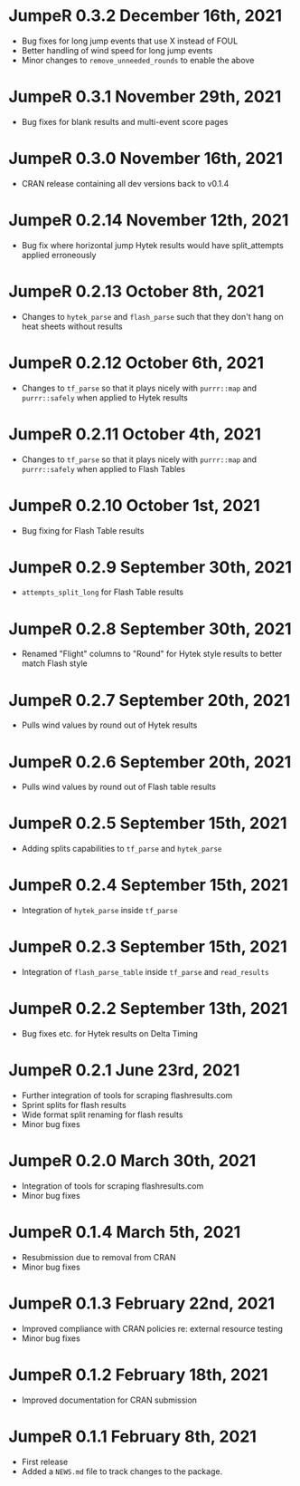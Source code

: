 
# JumpeR 0.3.2 December 16th, 2021

* Bug fixes for long jump events that use X instead of FOUL
* Better handling of wind speed for long jump events
* Minor changes to `remove_unneeded_rounds` to enable the above

# JumpeR 0.3.1 November 29th, 2021

* Bug fixes for blank results and multi-event score pages

# JumpeR 0.3.0 November 16th, 2021

* CRAN release containing all dev versions back to v0.1.4

# JumpeR 0.2.14 November 12th, 2021

* Bug fix where horizontal jump Hytek results would have split_attempts applied
erroneously

# JumpeR 0.2.13 October 8th, 2021

* Changes to `hytek_parse` and `flash_parse` such that they don't hang on heat
sheets without results

# JumpeR 0.2.12 October 6th, 2021

* Changes to `tf_parse` so that it plays nicely with `purrr::map` and
`purrr::safely` when applied to Hytek results

# JumpeR 0.2.11 October 4th, 2021

* Changes to `tf_parse` so that it plays nicely with `purrr::map` and
`purrr::safely` when applied to Flash Tables

# JumpeR 0.2.10 October 1st, 2021

* Bug fixing for Flash Table results

# JumpeR 0.2.9 September 30th, 2021

* `attempts_split_long` for Flash Table results

# JumpeR 0.2.8 September 30th, 2021

* Renamed "Flight" columns to "Round" for Hytek style results to better match
Flash style

# JumpeR 0.2.7 September 20th, 2021

* Pulls wind values by round out of Hytek results

# JumpeR 0.2.6 September 20th, 2021

* Pulls wind values by round out of Flash table results

# JumpeR 0.2.5 September 15th, 2021

* Adding splits capabilities to `tf_parse` and `hytek_parse`

# JumpeR 0.2.4 September 15th, 2021

* Integration of `hytek_parse` inside `tf_parse`

# JumpeR 0.2.3 September 15th, 2021

* Integration of `flash_parse_table` inside `tf_parse` and `read_results`

# JumpeR 0.2.2 September 13th, 2021

* Bug fixes etc. for Hytek results on Delta Timing

# JumpeR 0.2.1 June 23rd, 2021

* Further integration of tools for scraping flashresults.com
* Sprint splits for flash results
* Wide format split renaming for flash results
* Minor bug fixes

# JumpeR 0.2.0 March 30th, 2021

* Integration of tools for scraping flashresults.com
* Minor bug fixes

# JumpeR 0.1.4 March 5th, 2021

* Resubmission due to removal from CRAN
* Minor bug fixes

# JumpeR 0.1.3 February 22nd, 2021

* Improved compliance with CRAN policies re: external resource testing
* Minor bug fixes

# JumpeR 0.1.2 February 18th, 2021

* Improved documentation for CRAN submission

# JumpeR 0.1.1 February 8th, 2021

* First release
* Added a `NEWS.md` file to track changes to the package.
